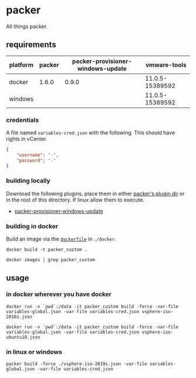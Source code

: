 # packer

All things packer.

## requirements

| platform | packer | packer-provisioner-windows-update | vmware-tools    |
|----------|--------|-----------------------------------|-----------------|
| docker   | 1.6.0  | 0.9.0                             | 11.0.5-15389592 |
| windows  |        |                                   | 11.0.5-15389592 |

### credentials

A file named `variables-cred.json` with the following. This should have rights in vCenter.

```json
{
    "username": "-",
    "password": "-"
}
```

### building locally

Download the following plugins, place them in either [packer's plugin dir](https://www.packer.io/docs/extending/plugins.html#installing-plugins) or in the root of this directory. If linux allow them to execute.

- [packer-provisioner-windows-update](https://github.com/rgl/packer-provisioner-windows-update)

### building in docker

Build an image via the [`dockerfile`](https://github.com/joeypiccola/homelab/blob/master/packer/docker/dockerfile) in `./docker`.

`docker build -t packer_custom .`

`docker images | grep packer_custom`

## usage

### in docker wherever you have docker

``docker run -v `pwd`:/data -it packer_custom build -force -var-file variables-global.json -var-file variables-cred.json vsphere-iso-2016s.json``

``docker run -v `pwd`:/data -it packer_custom build -force -var-file variables-global.json -var-file variables-cred.json vsphere-iso-ubuntu18.json``

### in linux or windows

`packer build -force ./vsphere-iso-2019s.json -var-file variables-global.json -var-file variables-cred.json`
